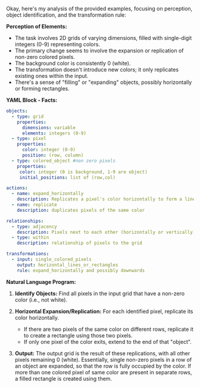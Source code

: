 Okay, here's my analysis of the provided examples, focusing on perception, object identification, and the transformation rule:

**Perception of Elements:**

*   The task involves 2D grids of varying dimensions, filled with single-digit integers (0-9) representing colors.
*   The primary change seems to involve the expansion or replication of non-zero colored pixels.
*   The background color is consistently 0 (white).
*   The transformation doesn't introduce new colors; it only replicates existing ones within the input.
*   There's a sense of "filling" or "expanding" objects, possibly horizontally or forming rectangles.

**YAML Block - Facts:**


```yaml
objects:
  - type: grid
    properties:
      dimensions: variable
      elements: integers (0-9)
  - type: pixel
    properties:
      color: integer (0-9)
      position: (row, column)
  - type: colored_object #non zero pixels
    properties:
     color: integer (0 is background, 1-9 are object)
     initial_positions: list of (row,col)

actions:
  - name: expand_horizontally
    description: Replicates a pixel's color horizontally to form a line or rectangle.
  - name: replicate
    description: duplicates pixels of the same color

relationships:
  - type: adjacency
    description: Pixels next to each other (horizontally or vertically).
  - type: within
    description: relationship of pixels to the grid

transformations:
  - input: single_colored_pixels
    output: horizontal_lines_or_rectangles
    rule: expand_horizontally and possibly downwards
```


**Natural Language Program:**

1.  **Identify Objects:** Find all pixels in the input grid that have a non-zero color (i.e., not white).
2.  **Horizontal Expansion/Replication:** For each identified pixel, replicate its color horizontally.
    * If there are two pixels of the same color on different rows, replicate it to create a rectangle using those two pixels.
    * If only one pixel of the color exits, extend to the end of that "object".

3.  **Output:** The output grid is the result of these replications, with all other pixels remaining 0 (white).
Essentially, single non-zero pixels in a row of an object are expanded, so that the row is fully occupied by the color. If more than one colored pixel of same color are present in separate rows, a filled rectangle is created using them.

